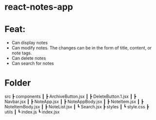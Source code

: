 # react-notes-app

# Feat:

  - Can display notes
  - Can modify notes. The changes can be in the form of title, content, or note tags. 
  - Can delete notes 
  - Can search for notes

# Folder
  src
 ┣ components
 ┃ ┣ ArchiveButton.jsx
 ┃ ┣ DeleteButton.1.jsx
 ┃ ┣ Navbar.jsx
 ┃ ┣ NoteApp.jsx
 ┃ ┣ NoteAppBody.jsx
 ┃ ┣ NoteItem.jsx
 ┃ ┣ NoteItemBody.jsx
 ┃ ┣ NoteList.jsx
 ┃ ┗ Search.jsx
 ┣ styles
 ┃ ┗ style.css
 ┣ utils
 ┃ ┗ index.js
 ┗ index.jsx
